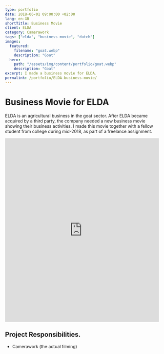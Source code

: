 ```yaml
---
type: portfolio
date: 2018-06-01 09:00:00 +02:00
lang: en-GB
shortTitle: Business Movie
client: ELDA
category: Camerawork
tags: ["elda", "business movie", "dutch"]
images:
  featured:
    filename: "goat.webp"
    description: "Goat"
  hero:
    path: "/assets/img/content/portfolio/goat.webp"
    description: "Goat"
excerpt: I made a business movie for ELDA.
permalink: /portfolio/ELDA-business-movie/
---
```


# Business Movie for ELDA

ELDA is an agricultural business in the goat sector. After ELDA became acquired by a third party, the company needed a new business movie showing their business activities. I made this movie together with a fellow student from college during mid-2018, as part of a freelance assignment.

<iframe src="https://player.vimeo.com/video/301791287" width="100%" height="600" frameborder="0" webkitallowfullscreen mozallowfullscreen allowfullscreen></iframe>

## Project Responsibilities.

- Camerawork (the actual filming)

